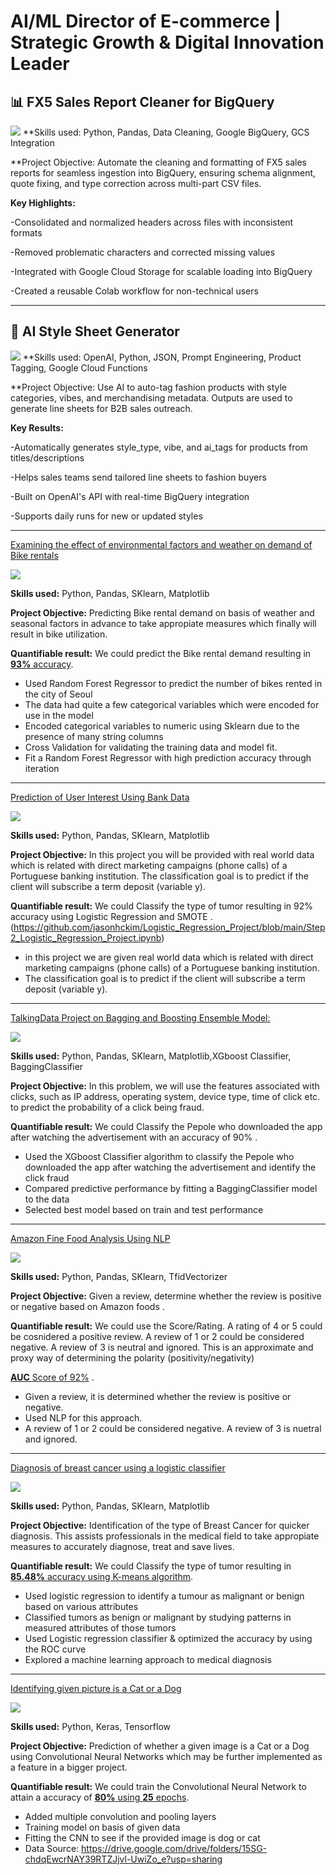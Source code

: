 # AI/ML Director of E-commerce | Strategic Growth & Digital Innovation Leader

## 📊 FX5 Sales Report Cleaner for BigQuery
<img src="images/fx5-sales.jpeg?raw=true"/>
**Skills used: Python, Pandas, Data Cleaning, Google BigQuery, GCS Integration

**Project Objective: Automate the cleaning and formatting of FX5 sales reports for seamless ingestion into BigQuery, ensuring schema alignment, quote fixing, and type correction across multi-part CSV files.

**Key Highlights:**

-Consolidated and normalized headers across files with inconsistent formats

-Removed problematic characters and corrected missing values

-Integrated with Google Cloud Storage for scalable loading into BigQuery

-Created a reusable Colab workflow for non-technical users
***

## 🧠 AI Style Sheet Generator
<img src="images/ai-styles.jpeg?raw=true"/>
**Skills used: OpenAI, Python, JSON, Prompt Engineering, Product Tagging, Google Cloud Functions

**Project Objective: Use AI to auto-tag fashion products with style categories, vibes, and merchandising metadata. Outputs are used to generate line sheets for B2B sales outreach.

**Key Results:**

-Automatically generates style_type, vibe, and ai_tags for products from titles/descriptions

-Helps sales teams send tailored line sheets to fashion buyers

-Built on OpenAI's API with real-time BigQuery integration

-Supports daily runs for new or updated styles

***

[Examining the effect of environmental factors and weather on demand of Bike rentals](https://github.com/jasonhckim/Linear_Regression_Project)

<img src="images/seoul-bikes.jpeg?raw=true"/>

**Skills used:** Python, Pandas, SKlearn, Matplotlib

**Project Objective:** Predicting Bike rental demand on basis of weather and seasonal factors in advance to take appropiate measures which finally will result in bike utilization.

**Quantifiable result:** We could predict the Bike rental demand resulting in [**93%** accuracy](https://github.com/jasonhckim/Linear_Regression_Project/blob/main/Linear_Regression_Project.ipynb).

- Used Random Forest Regressor to predict the number of bikes rented in the city of Seoul
- The data had quite a few categorical variables which were encoded for use in the model
- Encoded categorical variables to numeric using Sklearn due to the presence of many string columns
- Cross Validation for validating the training data and model fit.
- Fit a Random Forest Regressor with high prediction accuracy through iteration

***

[Prediction of User Interest Using Bank Data](https://github.com/jasonhckim/Logistic_Regression_Project)

<img src="images/bank.jpeg?raw=true"/>

**Skills used:** Python, Pandas, SKlearn, Matplotlib

**Project Objective:** In this project you will be provided with real world data which is related with direct marketing campaigns (phone calls) of a Portuguese banking institution.
The classification goal is to predict if the client will subscribe a term deposit (variable y).

**Quantifiable result:** We could Classify the type of tumor resulting in 92% accuracy using Logistic Regression and SMOTE .
(https://github.com/jasonhckim/Logistic_Regression_Project/blob/main/Step2_Logistic_Regression_Project.ipynb)

- in this project we are given real world data which is related with direct marketing campaigns (phone calls) of a Portuguese banking institution.
- The classification goal is to predict if the client will subscribe a term deposit (variable y).

***


[TalkingData Project on Bagging and Boosting Ensemble Model:](https://github.com/jasonhckim/Bagging_boosting_project)

<img src="images/Mobile.jpeg?raw=true"/>

**Skills used:** Python, Pandas, SKlearn, Matplotlib,XGboost Classifier, BaggingClassifier

**Project Objective:** In this problem, we will use the features associated with clicks, such as IP address, operating system, device type, time of click etc. to predict the probability of a click being fraud.

**Quantifiable result:** We could Classify the Pepole who downloaded the app after watching the advertisement  with an accuracy of 90% .

- Used the XGboost Classifier algorithm to classify the Pepole who downloaded the app after watching the advertisement and identify the click fraud
- Compared predictive performance by fitting a BaggingClassifier model to the data
- Selected best model based on train and test performance

***

[Amazon Fine Food Analysis Using NLP](https://github.com/jasonhckim/NLP_Projects)

<img src="images/amazon.jpeg?raw=true"/>

**Skills used:** Python, Pandas, SKlearn, TfidVectorizer

**Project Objective:** Given a review, determine whether the review is positive or negative based on Amazon foods .

**Quantifiable result:** We could use the Score/Rating. A rating of 4 or 5 could be cosnidered a positive review. A review of 1 or 2 could be considered negative. A review of 3 is neutral and ignored. This is an approximate and proxy way of determining the polarity (positivity/negativity) 

[**AUC** Score of 92%](https://github.com/jasonhckim/NLP_Projects/blob/main/NLP_Project.ipynb) .
- Given a review, it is determined whether the review is positive or negative.
- Used NLP for this approach.
- A review of 1 or 2 could be considered negative. A review of 3 is nuetral and ignored.

***

[Diagnosis of breast cancer using a logistic classifier](https://github.com/jasonhckim/KNN_PROJECT)

<img src="images/breast-cancer.jpeg?raw=true"/>

**Skills used:** Python, Pandas, SKlearn, Matplotlib

**Project Objective:** Identification of the type of Breast Cancer for quicker diagnosis. This assists professionals in the medical field to take appropiate measures to accurately diagnose, treat and save lives. 

**Quantifiable result:** We could Classify the type of tumor resulting in [**85.48%** accuracy using K-means algorithm](https://github.com/jasonhckim/KNN_PROJECT/blob/main/KNN_NB_PROJECT.ipynb).

- Used logistic regression to identify a tumour as malignant or benign based on various attributes
- Classified tumors as benign or malignant by studying patterns in measured attributes of those tumors
- Used Logistic regression classifier & optimized the accuracy by using the ROC curve
- Explored a machine learning approach to medical diagnosis

***

[Identifying given picture is a Cat or a Dog](https://github.com/jasonhckim/CNN)

<img src="images/Dog-and-Cat.jpeg?raw=true"/>

**Skills used:** Python, Keras, Tensorflow

**Project Objective:** Prediction of whether a given image is a Cat or a Dog using Convolutional Neural Networks which may be further implemented as a feature in a bigger project.

**Quantifiable result:** We could train the Convolutional Neural Network to attain a accuracy of [**80%** using **25** epochs](https://github.com/jasonhckim/CNN/blob/main/Convolutional_Neural_Network.ipynb).

- Added multiple convolution and pooling layers
- Training model on basis of given data
- Fitting the CNN to see if the provided image is dog or cat
- Data Source: https://drive.google.com/drive/folders/15SG-chdqEwcrNAY39RTZJjvl-UwiZo_e?usp=sharing
